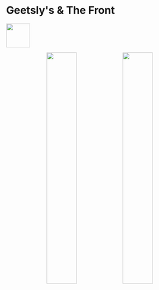 <h1>
  Geetsly's & The Front
</h1>
<img src="https://geetslys.net/assets/img/gcw-icon.png" width="64px" />
<p align="middle">
  <a href="https://discord.gg/fedVdrp3M2"><img src="https://geetslys.net/assets/img/gcw-icon.png" width="40%" /></a>
  <a href="https://discord.gg/JvSc9Qt3VX"><img src="https://geetslys.net/assets/img/gcu-icon.png" width="40%" /></a>
</p>
